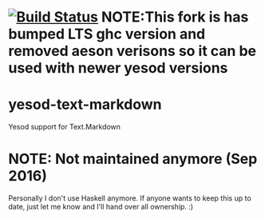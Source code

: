 [![Build Status](https://secure.travis-ci.org/Tarrasch/yesod-text-markdown.svg)](http://travis-ci.org/Tarrasch/yesod-text-markdown)
NOTE:This fork is has bumped LTS ghc version and removed aeson verisons so it can be used with newer yesod versions
===================================================================================================================
yesod-text-markdown
===================

Yesod support for Text.Markdown

# NOTE: Not maintained anymore (Sep 2016)

Personally I don't use Haskell anymore. If anyone wants to keep this up to date, just let me know and I'll hand over all ownership. :)
